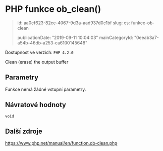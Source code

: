 PHP funkce ob_clean()
=====================

> id: aa0cf623-82ce-4067-9d3a-aad937d0c1bf
> slug:
> 	cs: funkce-ob-clean
>
> publicationDate: "2019-09-11 10:04:03"
> mainCategoryId: "0eeab3a7-a54b-46db-a253-ca6100145648"

Dostupnost ve verzích: `PHP 4.2.0`

Clean (erase) the output buffer


Parametry
--------------

Funkce nemá žádné vstupní parametry.

Návratové hodnoty
----------------

`void`



Další zdroje
------------

https://www.php.net/manual/en/function.ob-clean.php

